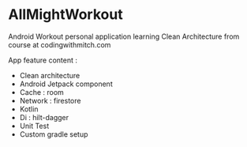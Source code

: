 # AllMightWorkout

Android Workout personal application learning Clean Architecture from course at codingwithmitch.com

App feature content :

  - Clean architecture
  - Android Jetpack component
  - Cache : room 
  - Network : firestore
  - Kotlin
  - Di : hilt-dagger
  - Unit Test
  - Custom gradle setup
